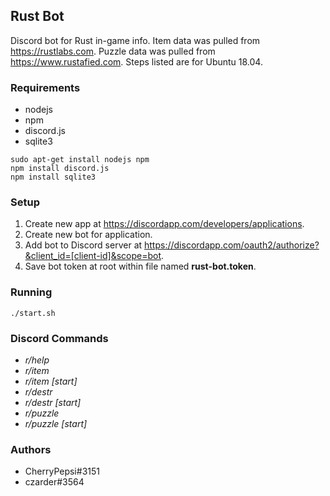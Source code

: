 ## Rust Bot

Discord bot for Rust in-game info. Item data was pulled from https://rustlabs.com. Puzzle data was pulled from https://www.rustafied.com. Steps listed are for Ubuntu 18.04.

### Requirements

* nodejs
* npm
* discord.js
* sqlite3
```
sudo apt-get install nodejs npm
npm install discord.js
npm install sqlite3
```

### Setup

 1. Create new app at https://discordapp.com/developers/applications.
 2. Create new bot for application.
 3. Add bot to Discord server at https://discordapp.com/oauth2/authorize?&client_id=[client-id]&scope=bot.
 4. Save bot token at root within file named **rust-bot.token**.

### Running

```
./start.sh
```

### Discord Commands

* *r/help*
* *r/item*
* *r/item [start]*
* *r/destr*
* *r/destr [start]*
* *r/puzzle*
* *r/puzzle [start]*

### Authors

* CherryPepsi#3151
* czarder#3564

